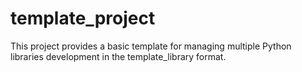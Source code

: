# template_project
This project provides a basic template for managing multiple Python libraries development in the template_library format.
